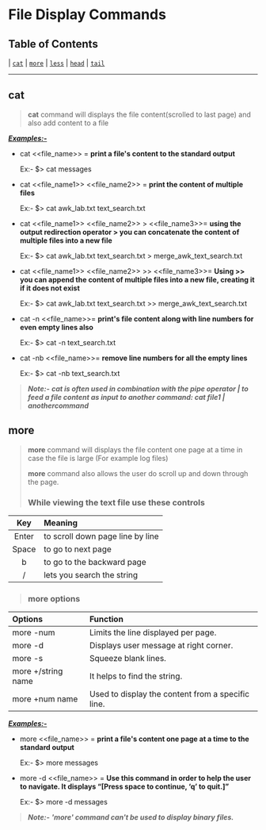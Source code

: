 # File Display Commands

## Table of Contents

|  [`cat`](#cat) |  [`more`](#more) |  [`less`](#less) |  [`head`](#head) |  [`tail`](#tail)

----

## cat

> **cat** command will displays the file content(scrolled to last page) and also add content to a file

<ins>***Examples:-***</ins>

* cat <<file_name>> = **print a file's content to the standard output**
    >
    Ex:-
        $> cat messages

* cat <<file_name1>> <<file_name2>> = **print the content of multiple files**
    >
    Ex:-
        $> cat awk_lab.txt text_search.txt

* cat <<file_name1>> <<file_name2>>  > <<file_name3>>= **using the output redirection operator > you can concatenate the content of multiple files into a new file**
    >
    Ex:-
        $> cat awk_lab.txt text_search.txt > merge_awk_text_search.txt

* cat <<file_name1>> <<file_name2>>  >> <<file_name3>>= **Using >> you can append the content of multiple files into a new file, creating it if it does not exist**
    >
    Ex:-
        $> cat awk_lab.txt text_search.txt >> merge_awk_text_search.txt

* cat -n <<file_name>>= **print's file content along with line numbers for even empty lines also**
    >
    Ex:-
        $> cat -n text_search.txt

* cat -nb <<file_name>>= **remove line numbers for all the empty lines**
    >
    Ex:-
        $> cat -nb text_search.txt

> ***Note:-***
> ***cat is often used in combination with the pipe operator | to feed a file content as input to another command: cat file1 | anothercommand***

## more

> **more** command will displays the file content one page at a time in case the file is large (For example log files)
>
> **more** command also allows the user do scroll up and down through the page.
>
> ###  While viewing the text file use these controls

| Key    | Meaning                              |
| :---:  | :---                                 |
| Enter  |  to scroll down page line by line    |
| Space  |  to go to next page                  |
|  b     |  to go to the backward page          |
|  /     |  lets you search the string          |
>
> ### more options

| Options            | Function                                             |
| :---               | :---                                                 |
| more -num          |  Limits the line displayed per page.                 |
| more -d            |  Displays user message at right corner.              |
| more -s            |  Squeeze blank lines.                                |
| more +/string name |  It helps to find the string.                        |
| more +num name     |  Used to display the content from a specific line.   |


<ins>***Examples:-***</ins>

* more <<file_name>> = **print a file's content one page at a time to the standard output**
    >
    Ex:-
        $> more messages

* more -d <<file_name>> = **Use this command in order to help the user to navigate. It displays “[Press space to continue, ‘q’ to quit.]”**
    >
    Ex:-
        $> more -d messages

> ***Note:-***
> ***'more' command can't be used to display binary files.***
